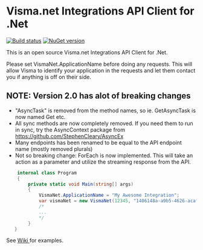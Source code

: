 # Visma.net Integrations API Client for .Net

[![Build status](https://ci.appveyor.com/api/projects/status/0blvwjrcuew4phr3?svg=true)](https://ci.appveyor.com/project/omelhus/visma-net) [![NuGet version](https://badge.fury.io/nu/Visma.net.svg)](https://www.nuget.org/packages/Visma.net)  

This is an open source Visma.net Integrations API Client for .Net.

Please set VismaNet.ApplicationName before doing any requests. This will allow Visma to identify your application in the requests and let them contact you if anything is off on their side.

## NOTE: Version 2.0 has alot of breaking changes
 * "AsyncTask" is removed from the method names, so ie. GetAsyncTask is now named Get etc.
 * All sync methods are now completely removed. If you need them to run in sync, try the AsyncContext package from https://github.com/StephenCleary/AsyncEx
 * Many endpoints has been renamed to be equal to the API endpoint name (mostly removed plurals)
 * Not so breaking change: ForEach<T> is now implemented. This will take an action as a parameter and utilize the streaming response from the API.

```csharp
    internal class Program
    {
        private static void Main(string[] args)
        {
            VismaNet.ApplicationName = "My Awesome Integration";
            var vismaNet = new VismaNet(12345, "1406148a-a9b5-4626-acaf-e485a85b6e0c");
            /*
            ...
            */
        }
   }
```

See [ Wiki ](https://github.com/ON-IT/Visma.Net/wiki) for examples.
